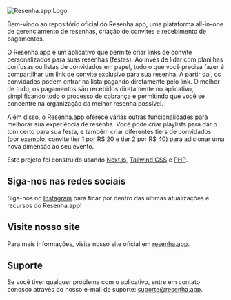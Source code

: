 ![Resenha.app Logo](https://cdn.discordapp.com/attachments/1114202749828087890/1114202928488652980/rapp.png)

Bem-vindo ao repositório oficial do Resenha.app, uma plataforma all-in-one de gerenciamento de resenhas, criação de convites e recebimento de pagamentos.

O Resenha.app é um aplicativo que permite criar links de convite personalizados para suas resenhas (festas). Ao invés de lidar com planilhas confusas ou listas de convidados em papel, tudo o que você precisa fazer é compartilhar um link de convite exclusivo para sua resenha. A partir daí, os convidados podem entrar na lista pagando diretamente pelo link. O melhor de tudo, os pagamentos são recebidos diretamente no aplicativo, simplificando todo o processo de cobrança e permitindo que você se concentre na organização da melhor resenha possível.

Além disso, o Resenha.app oferece várias outras funcionalidades para melhorar sua experiência de resenha. Você pode criar playlists para dar o tom certo para sua festa, e também criar diferentes tiers de convidados (por exemplo, convite tier 1 por R$ 20 e tier 2 por R$ 40) para adicionar uma nova dimensão ao seu evento.

Este projeto foi construído usando [Next.js](https://nextjs.org/), [Tailwind CSS](https://tailwindcss.com/) e [PHP](https://www.php.net/).

## Siga-nos nas redes sociais

Siga-nos no [Instagram](https://www.instagram.com/app.resenha) para ficar por dentro das últimas atualizações e recursos do Resenha.app!

## Visite nosso site

Para mais informações, visite nosso site oficial em [resenha.app](https://resenha.app).

## Suporte

Se você tiver qualquer problema com o aplicativo, entre em contato conosco através do nosso e-mail de suporte: suporte@resenha.app.
